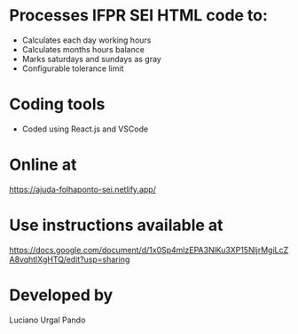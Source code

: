 # Processes IFPR SEI HTML code to:
 - Calculates each day working hours <br>
 - Calculates months hours balance <br>
 - Marks saturdays and sundays as gray <br>
 - Configurable tolerance limit <br>

# Coding tools
- Coded using React.js and VSCode

# Online at
https://ajuda-folhaponto-sei.netlify.app/

# Use instructions available at
https://docs.google.com/document/d/1x0Sp4mlzEPA3NlKu3XP15NljrMgiLcZA8vqhtlXgHTQ/edit?usp=sharing

# Developed by
Luciano Urgal Pando